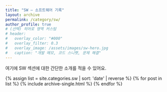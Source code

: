 ```yaml
---
title: "SW — 소프트웨어 기록"
layout: archive
permalink: /category/sw/
author_profile: true
# (선택) 히어로 영역 커스텀
# header:
#   overlay_color: "#000"
#   overlay_filter: 0.3
#   overlay_image: /assets/images/sw-hero.jpg
#   caption: "개발 메모, 코드 스니펫, 문제 해결"
---
```


여기에 SW 섹션에 대한 간단한 소개를 적을 수 있어요.

{% assign list = site.categories.sw | sort: 'date' | reverse %}
{% for post in list %}
  {% include archive-single.html %}
{% endfor %}
